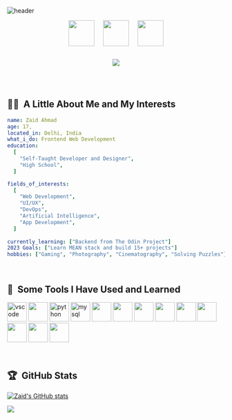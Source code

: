 ![header](https://capsule-render.vercel.app/api?type=waving&color=gradient&height=160&section=header&text=Hi%20There!&fontSize=90&animation=fadeIn&fontAlignY=40)

<div style="display: flex; justify-content: center; gap: 20px">
  <a href="https://twitter.com/zaidahmad25">
  <img src="https://cdn0.iconfinder.com/data/icons/phosphor-duotone-vol-3/256/twitter-logo-duotone-512.png" width=60>
  </a>

  <a href="https://twitter.com/zaidahmad25">
  <img src="https://cdn0.iconfinder.com/data/icons/phosphor-bold-vol-3-1/256/linkedin-logo-duotone-256.png" width=60>
</a>

<a href="https://linkfree.eddiehub.io/zaidahmad25">
  <img src="https://cdn0.iconfinder.com/data/icons/phosphor-bold-vol-3-1/256/globe-simple-duotone-512.png" width=60>
</a>
</div>

<div style="display: flex; justify-content: center; padding-top:30px; margin-bottom:30px;">
<img src="https://i.pinimg.com/originals/7d/07/a2/7d07a255678962d30d8717dcf5dbd266.gif">
</div>

<br>

<h2> 👨‍💻 &nbsp;A Little About Me and My Interests</h2>

```yaml
name: Zaid Ahmad
age: 17,
located_in: Delhi, India
what_i_do: Frontend Web Development
education:
  [
    "Self-Taught Developer and Designer",
    "High School",
  ]

fields_of_interests:
  [
    "Web Development",
    "UI/UX",
    "DevOps",
    "Artificial Intelligence",
    "App Development",
  ]
  
currently_learning: ["Backend from The Odin Project"]
2023 Goals: ["Learn MEAN stack and build 15+ projects"]
hobbies: ["Gaming", "Photography", "Cinematography", "Solving Puzzles"]
```
<br>

<h2> 🚀 &nbsp;Some Tools I Have Used and Learned</h2>
<p align="left">
<img src="https://cdn.jsdelivr.net/gh/devicons/devicon/icons/vscode/vscode-original.svg" alt="vscode" width="45" height="45"/>
<img src="https://cdn.jsdelivr.net/gh/devicons/devicon/icons/atom/atom-original.svg" width="45" height="45"/>
<img src="https://cdn.jsdelivr.net/gh/devicons/devicon/icons/python/python-original.svg" alt="python" width="45" height="45"/>
<img src="https://cdn.jsdelivr.net/gh/devicons/devicon/icons/mysql/mysql-original.svg" alt="mysql" width="45" height="45"/>
<img src="https://cdn.jsdelivr.net/gh/devicons/devicon/icons/django/django-plain.svg" width="45" height="45"/>
<img src="https://cdn.jsdelivr.net/gh/devicons/devicon/icons/figma/figma-original.svg" width="45" height="45"/>
<img src="https://cdn.jsdelivr.net/gh/devicons/devicon/icons/html5/html5-original.svg" width="45" height="45"/>
<img src="https://cdn.jsdelivr.net/gh/devicons/devicon/icons/css3/css3-original.svg" width="45" height="45"/>
<img src="https://cdn.jsdelivr.net/gh/devicons/devicon/icons/javascript/javascript-original.svg" width="45" height="45"/>
<img src="https://cdn.jsdelivr.net/gh/devicons/devicon/icons/tailwindcss/tailwindcss-plain.svg" width="45" height="45"/>
<img src="https://cdn.jsdelivr.net/gh/devicons/devicon/icons/nodejs/nodejs-original-wordmark.svg" width="45" height="45"/>
<!-- REACT, MONGO DB, EXPRESS, ANGULAR, 
<img src="https://cdn.jsdelivr.net/gh/devicons/devicon/icons/html5/html5-original.svg" width="45" height="45"/>
<img src="https://cdn.jsdelivr.net/gh/devicons/devicon/icons/html5/html5-original.svg" width="45" height="45"/>
<img src="https://cdn.jsdelivr.net/gh/devicons/devicon/icons/html5/html5-original.svg" width="45" height="45"/>
<img src="https://cdn.jsdelivr.net/gh/devicons/devicon/icons/html5/html5-original.svg" width="45" height="45"/>
-->
<img src="https://cdn.jsdelivr.net/gh/devicons/devicon/icons/git/git-original.svg" width="45" height="45"/>
<img src="https://cdn.jsdelivr.net/gh/devicons/devicon/icons/linux/linux-original.svg" width="45" height="45"/>
</p>

<br>

<h2> 🏆 &nbsp;GitHub Stats</h2>

[![Zaid's GitHub stats](https://github-readme-stats.vercel.app/api?username=zaidahmad25&theme=graywhite)](https://github.com/zaidahmad25/github-readme-stats)

<p align="left">
  <img src="https://capsule-render.vercel.app/api?type=waving&color=gradient&height=160&section=footer&animation=fadeIn"/>
</p>
